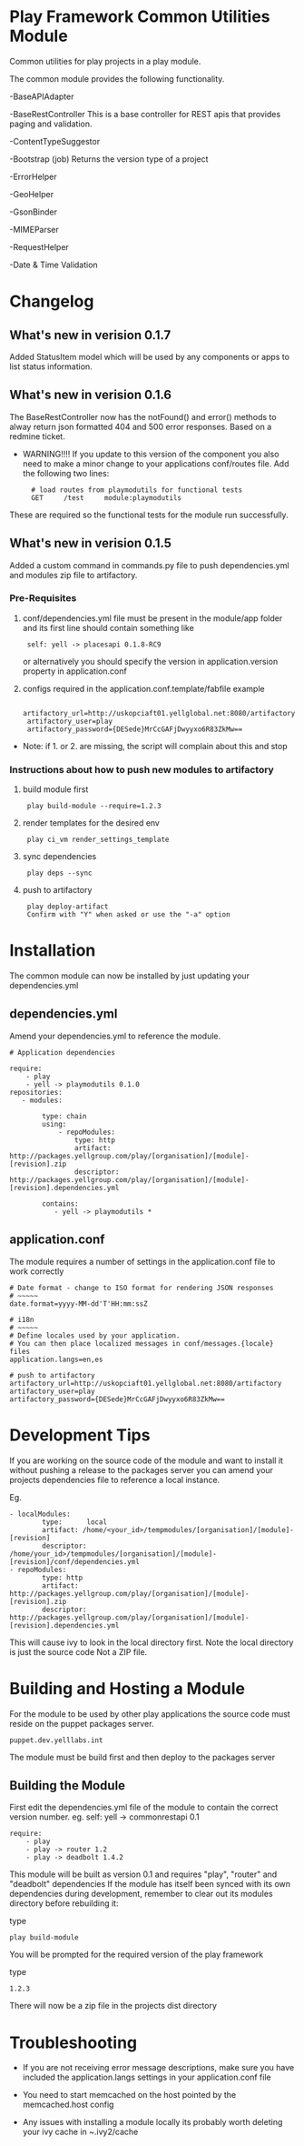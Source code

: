 Play Framework Common Utilities Module
======================================

Common utilities for play projects in a play module.

The common module provides the following functionality.

-BaseAPIAdapter

-BaseRestController
This is a base controller for REST apis that provides paging and validation.

-ContentTypeSuggestor

-Bootstrap (job)
Returns the version type of a project

-ErrorHelper

-GeoHelper

-GsonBinder

-MIMEParser

-RequestHelper

-Date & Time Validation

Changelog
=========

What's new in verision 0.1.7
----------------------------
Added StatusItem model which will be used by any components or apps to list status information.

What's new in verision 0.1.6
----------------------------

The BaseRestController now has the notFound() and error() methods to alway return 
json formatted 404 and 500 error responses.  Based on a redmine ticket.

* WARNING!!!! If you update to this version of the component you also need to make a minor change 
    to your applications conf/routes file. Add the following two lines:

        # load routes from playmodutils for functional tests
        GET     /test     module:playmodutils

These are required so the functional tests for the module run successfully.

What's new in verision 0.1.5
----------------------------

Added a custom command in commands.py file to push dependencies.yml and modules zip file to artifactory.

### Pre-Requisites

1. conf/dependencies.yml file must be present in the module/app folder 
and its first line should contain something like

        self: yell -> placesapi 0.1.8-RC9

    or alternatively you should specify the version in application.version property in application.conf

2. configs required in the application.conf.template/fabfile
example

        artifactory_url=http://uskopciaft01.yellglobal.net:8080/artifactory
        artifactory_user=play
        artifactory_password={DESede}MrCcGAFjDwyyxo6R83ZkMw==

* Note: if 1. or 2. are missing, the script will complain about this and stop


### Instructions about how to push new modules to artifactory

1. build module first 

        play build-module --require=1.2.3

2. render templates for the desired env

        play ci_vm render_settings_template

3. sync dependencies

        play deps --sync

4. push to artifactory

        play deploy-artifact
        Confirm with "Y" when asked or use the "-a" option


Installation
============

The common module can now be installed by just updating your dependencies.yml
    
dependencies.yml
----------------

Amend your dependencies.yml to reference the module.

    # Application dependencies

    require:
        - play
        - yell -> playmodutils 0.1.0
    repositories:
       - modules:

            type: chain
            using:
                - repoModules:
                    type: http
                    artifact: http://packages.yellgroup.com/play/[organisation]/[module]-[revision].zip
                    descriptor: http://packages.yellgroup.com/play/[organisation]/[module]-[revision].dependencies.yml

            contains:
               - yell -> playmodutils *

application.conf
----------------
The module requires a number of settings in the application.conf file to work correctly

    # Date format - change to ISO format for rendering JSON responses
    # ~~~~~
    date.format=yyyy-MM-dd'T'HH:mm:ssZ
    
    # i18n
    # ~~~~~
    # Define locales used by your application.
    # You can then place localized messages in conf/messages.{locale} files
    application.langs=en,es
    
    # push to artifactory
    artifactory_url=http://uskopciaft01.yellglobal.net:8080/artifactory
    artifactory_user=play
    artifactory_password={DESede}MrCcGAFjDwyyxo6R83ZkMw==

Development Tips
================
If you are working on the source code of the module and want to install it without pushing a release to the
packages server you can amend your projects dependencies file to reference a local instance.

Eg.

    - localModules:
            type:      local
            artifact: /home/<your_id>/tempmodules/[organisation]/[module]-[revision]
            descriptor: /home/your_id>/tempmodules/[organisation]/[module]-[revision]/conf/dependencies.yml 
    - repoModules:
            type: http
            artifact: http://packages.yellgroup.com/play/[organisation]/[module]-[revision].zip
            descriptor: http://packages.yellgroup.com/play/[organisation]/[module]-[revision].dependencies.yml


This will cause ivy to look in the local directory first.  Note the local directory is just the source code
Not a ZIP file.

Building and Hosting a Module
=============================

For the module to be used by other play applications the source code must reside on the
puppet packages server.

    puppet.dev.yelllabs.int

The module must be build first and then deploy to the packages server

Building the Module
-------------------

First edit the dependencies.yml file of the module to contain the correct version number.
eg.
    self: yell -> commonrestapi 0.1

    require:
        - play
        - play -> router 1.2 
        - play -> deadbolt 1.4.2 

This module will be built as version 0.1 and requires "play", "router" and "deadbolt" dependencies
If the module has itself been synced with its own dependencies during development, remember to clear out its modules directory before rebuilding it:

type

    play build-module
    
You will be prompted for the required version of the play framework

type

    1.2.3

There will now be a zip file in the projects dist directory

Troubleshooting
===============
* If you are not receiving error message descriptions, 
  make sure you have included the application.langs settings in your application.conf file
* You need to start memcached on the host pointed by the memcached.host config

* Any issues with installing a module locally its probably worth deleting your ivy cache in ~.ivy2/cache 
